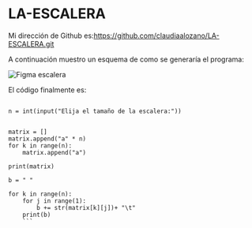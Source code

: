 # LA-ESCALERA
Mi dirección de Github es:https://github.com/claudiaalozano/LA-ESCALERA.git

A continuación muestro un esquema de como se generaría el programa:

![Figma escalera](https://user-images.githubusercontent.com/91722847/146638855-a3e72a23-45bf-4d0e-9db9-8c555e456311.png)

El código finalmente es:
```from random import randint

n = int(input("Elija el tamaño de la escalera:"))


matrix = []
matrix.append("a" * n)
for k in range(n):
    matrix.append("a")

print(matrix)

b = " "

for k in range(n):
    for j in range(1):
        b += str(matrix[k][j])+ "\t"
    print(b)
    ```

